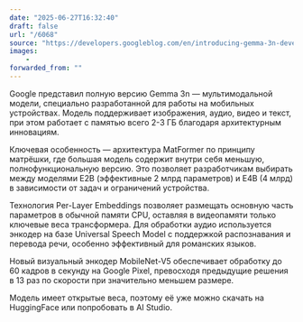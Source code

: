 ```yaml
---
date: "2025-06-27T16:32:40"
draft: false
url: "/6068"
source: "https://developers.googleblog.com/en/introducing-gemma-3n-developer-guide/"
images:
    -
forwarded_from: ""
---
```


Google представил полную версию Gemma 3n — мультимодальной модели, специально разработанной для работы на мобильных устройствах. Модель поддерживает изображения, аудио, видео и текст, при этом работает с памятью всего 2-3 ГБ благодаря архитектурным инновациям.

Ключевая особенность — архитектура MatFormer по принципу матрёшки, где большая модель содержит внутри себя меньшую, полнофункциональную версию. Это позволяет разработчикам выбирать между моделями E2B (эффективные 2 млрд параметров) и E4B (4 млрд) в зависимости от задач и ограничений устройства.

Технология Per-Layer Embeddings позволяет размещать основную часть параметров в обычной памяти CPU, оставляя в видеопамяти только ключевые веса трансформера. Для обработки аудио используется энкодер на базе Universal Speech Model с поддержкой распознавания и перевода речи, особенно эффективный для романских языков.

Новый визуальный энкодер MobileNet-V5 обеспечивает обработку до 60 кадров в секунду на Google Pixel, превосходя предыдущие решения в 13 раз по скорости при значительно меньшем размере.

Модель имеет открытые веса, поэтому её уже можно скачать на HuggingFace или попробовать в AI Studio.
